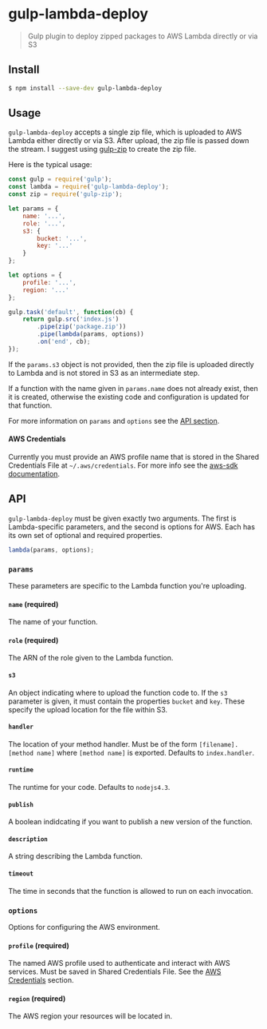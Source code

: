 # gulp-lambda-deploy

> Gulp plugin to deploy zipped packages to AWS Lambda directly or via S3

## Install

```bash
$ npm install --save-dev gulp-lambda-deploy
```

## Usage

`gulp-lambda-deploy` accepts a single zip file, which is uploaded to AWS Lambda either directly or via S3. After upload, the zip file is passed down the stream. I suggest using [gulp-zip](https://github.com/sindresorhus/gulp-zip) to create the zip file.

Here is the typical usage:

```js
const gulp = require('gulp');
const lambda = require('gulp-lambda-deploy');
const zip = require('gulp-zip');

let params = {
    name: '...',
    role: '...',
    s3: {
        bucket: '...',
        key: '...'
    }
};

let options = {
    profile: '...',
    region: '...'
};

gulp.task('default', function(cb) {
    return gulp.src('index.js')
        .pipe(zip('package.zip'))
        .pipe(lambda(params, options))
        .on('end', cb);
});
```

If the `params.s3` object is not provided, then the zip file is uploaded directly to Lambda and is not stored in S3 as an intermediate step.

If a function with the name given in `params.name` does not already exist, then it is created, otherwise the existing code and configuration is updated for that function.

For more information on `params` and `options` see the [API section](#api).

#### AWS Credentials

Currently you must provide an AWS profile name that is stored in the Shared Credentials File at `~/.aws/credentials`. For more info see the [aws-sdk documentation](http://docs.aws.amazon.com/sdk-for-javascript/v2/developer-guide/loading-node-credentials-shared.html).

## API

`gulp-lambda-deploy` must be given exactly two arguments. The first is Lambda-specific parameters, and the second is options for AWS. Each has its own set of optional and required properties.

```js
lambda(params, options);
```

### `params`

These parameters are specific to the Lambda function you're uploading.

#### `name` (required)
The name of your function.

#### `role` (required)
The ARN of the role given to the Lambda function.

#### `s3`
An object indicating where to upload the function code to. If the `s3` parameter is given, it must contain the properties `bucket` and `key`. These specify the upload location for the file within S3.

#### `handler`
The location of your method handler. Must be of the form `[filename].[method name]` where `[method name]` is exported. Defaults to `index.handler`.

#### `runtime`
The runtime for your code. Defaults to `nodejs4.3`.

#### `publish`
A boolean indidcating if you want to publish a new version of the function.

#### `description`
A string describing the Lambda function.

#### `timeout`
The time in seconds that the function is allowed to run on each invocation.

### `options`

Options for configuring the AWS environment.

#### `profile` (required)
The named AWS profile used to authenticate and interact with AWS services. Must be saved in Shared Credentials File. See the [AWS Credentials](#aws-credentials) section.

#### `region` (required)
The AWS region your resources will be located in.